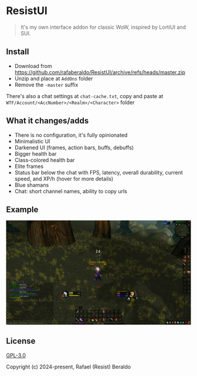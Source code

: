 # ResistUI

> It's my own interface addon for classic WoW, inspired by LortiUI and SUI.

## Install

- Download from https://github.com/rafaberaldo/ResistUI/archive/refs/heads/master.zip
- Unzip and place at `AddOns` folder
- Remove the `-master` suffix

There's also a chat settings at `chat-cache.txt`, copy and paste
at `WTF/Account/<AccNumber>/<Realm>/<Character>` folder

## What it changes/adds

- There is no configuration, it's fully opinionated
- Minimalistic UI
- Darkened UI (frames, action bars, buffs, debuffs)
- Bigger health bar
- Class-colored health bar
- Elite frames
- Status bar below the chat with FPS, latency, overall durability, current speed, and XP/h (hover for more details)
- Blue shamans
- Chat: short channel names, ability to copy urls

## Example

![](example.png)

## License

[GPL-3.0](https://github.com/rafaberaldo/ResistUI/blob/master/LICENSE)

Copyright (c) 2024-present, Rafael (Resist) Beraldo
